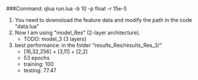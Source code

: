 ###Command: qlua run.lua -b 10 -p float -r 15e-5

1. You need to downoload the feature data and modify the path in the code "data.lua"
2. Now I am using "model_Res" (2-layer architecture).
   	* TODO: model_3 (3 layers)
3. best performance: in the folder "results_Res/results_Res_3/"
	* [16,32,256] + [3,11] + [2,2] 
	* 53 epochs
	* training: 100 
	* testing: 77.47


